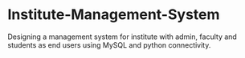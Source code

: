 # Institute-Management-System
Designing a management system for institute with admin, faculty and students as end users using MySQL and python connectivity.

